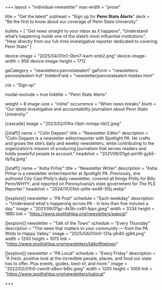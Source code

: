 +++
layout = "individual-newsletter"
max-width = "prose"

title = "Get the latest"
subhead = "Sign up for **Penn State Alerts**"
deck = "Be the first to know about our coverage of Penn State University"

bullets = [
  "Get news straight to your inbox as it happens",
  "Understand what’s happening inside one of the state’s most influential institutions",
  "Hear directly from our full-time investigative reporter dedicated to covering Penn State"
]

device-image = "2025/04/01m1-0bm7-kwrt-xmb2.png"
device-image-width = 956
device-image-height = 1712

gaCategory = "newsletters:pennstatealert"
gaForm = "newsletters: pennstatealert-full"
hiddenField = "newsletter/pennstatealert-hidden.html"

cta = "Sign up"

modal-exclude = true
linktitle = "Penn State Alerts"

weight = 8
image-size = "inline"
occurrence = "When news breaks"
blurb = "Our latest investigative and accountability journalism about Penn State University."

[cascade] 
image = "2023/02/01hx-t3ph-mmqa-hkt2.jpeg"


[[staff]]
name = "Colin Deppen"
title = "Newsletter Editor"
description = "Colin Deppen is a newsletter editor/reporter with Spotlight PA. He crafts and grows the site’s daily and weekly newsletters, while contributing to the organization’s mission of producing journalism that serves readers and holds powerful people to account."
headshot = "2021/06/01gd-pm19-gyb5-dy5q.jpeg"

[[staff]]
name = "Asha Prihar"
title = "Newsletter Writer"
description = "Asha Prihar is a newsletter writer/reporter at Spotlight PA. Previously, she authored City Cast Philly’s daily newsletter, covered all things Philly for Billy Penn/WHYY, and reported on Pennsylvania’s state government for The PLS Reporter."
headshot = "2024/10/01kh-qr6e-ee46-5t5j.webp"

[[explore]]
newsletter = "PA Post"
schedule = "Each weekday"
description = "Understand what's happening across PA - in less than five minutes a day."
image = "2021/06/01gc-4k5b-cx91-fppc.jpeg"
width = 3334
height = 1880
link = "https://www.spotlightpa.org/newsletters/papost"

[[explore]]
newsletter = "Talk of the Town"
schedule = "Every Thursday"
description = "The news that matters to your community — from the PA Wilds to Happy Valley."
image = "2025/04/01m0-131a-ph40-jg94.png"
width = 1200
height = 1075
link = "https://www.spotlightpa.org/newsletters/talkofthetown"

[[explore]]
newsletter = "PA Local"
schedule = "Every Friday"
description = "A fresh, positive look at the incredible people, places, and food our state has to offer. Plus events, guides, best-of, and more."
image = "2022/02/01h0-cwm9-x8wv-b6tc.jpeg"
width = 1200
height = 1009
link = "https://www.spotlightpa.org/newsletters/palocal"

+++

